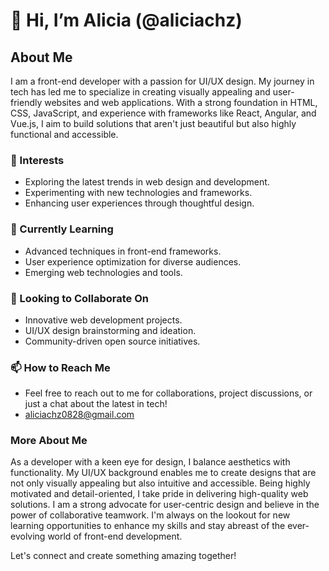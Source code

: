 # 👋 Hi, I’m Alicia (@aliciachz)

## About Me
I am a front-end developer with a passion for UI/UX design. My journey in tech has led me to specialize in creating visually appealing and user-friendly websites and web applications. With a strong foundation in HTML, CSS, JavaScript, and experience with frameworks like React, Angular, and Vue.js, I aim to build solutions that aren't just beautiful but also highly functional and accessible.

### 👀 Interests
- Exploring the latest trends in web design and development.
- Experimenting with new technologies and frameworks.
- Enhancing user experiences through thoughtful design.

### 🌱 Currently Learning
- Advanced techniques in front-end frameworks.
- User experience optimization for diverse audiences.
- Emerging web technologies and tools.

### 💞️ Looking to Collaborate On
- Innovative web development projects.
- UI/UX design brainstorming and ideation.
- Community-driven open source initiatives.

### 📫 How to Reach Me
- Feel free to reach out to me for collaborations, project discussions, or just a chat about the latest in tech!
- aliciachz0828@gmail.com

### More About Me
As a developer with a keen eye for design, I balance aesthetics with functionality. My UI/UX background enables me to create designs that are not only visually appealing but also intuitive and accessible. Being highly motivated and detail-oriented, I take pride in delivering high-quality web solutions. I am a strong advocate for user-centric design and believe in the power of collaborative teamwork. I'm always on the lookout for new learning opportunities to enhance my skills and stay abreast of the ever-evolving world of front-end development.

Let's connect and create something amazing together!

